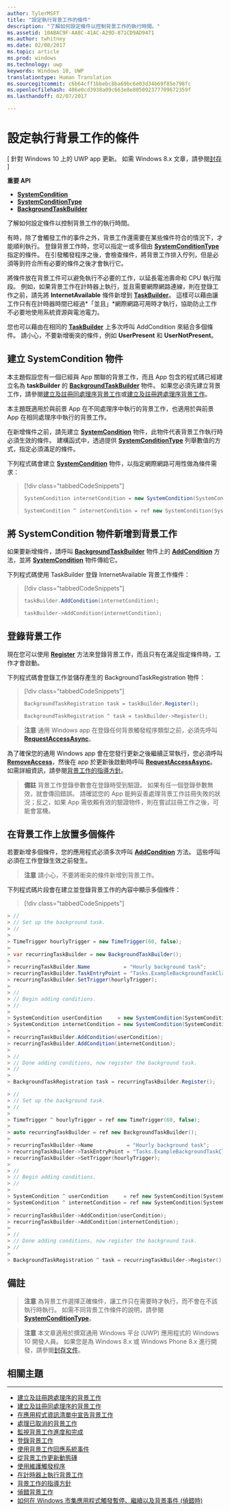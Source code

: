 ```yaml
---
author: TylerMSFT
title: "設定執行背景工作的條件"
description: "了解如何設定條件以控制背景工作的執行時間。"
ms.assetid: 10ABAC9F-AA8C-41AC-A29D-871CD9AD9471
ms.author: twhitney
ms.date: 02/08/2017
ms.topic: article
ms.prod: windows
ms.technology: uwp
keywords: Windows 10, UWP
translationtype: Human Translation
ms.sourcegitcommit: c6b64cff1bbebc8ba69bc6e03d34b69f85e798fc
ms.openlocfilehash: 486e0cd3938a09c663e8e805092377709672359f
ms.lasthandoff: 02/07/2017

---
```


# <a name="set-conditions-for-running-a-background-task"></a>設定執行背景工作的條件

\[ 針對 Windows 10 上的 UWP app 更新。 如需 Windows 8.x 文章，請參閱[封存](http://go.microsoft.com/fwlink/p/?linkid=619132) \]

**重要 API**

-   [**SystemCondition**](https://msdn.microsoft.com/library/windows/apps/br224834)
-   [**SystemConditionType**](https://msdn.microsoft.com/library/windows/apps/br224835)
-   [**BackgroundTaskBuilder**](https://msdn.microsoft.com/library/windows/apps/br224768)

了解如何設定條件以控制背景工作的執行時間。

有時，除了會觸發工作的事件之外，背景工作還需要在某些條件符合的情況下，才能順利執行。 登錄背景工作時，您可以指定一或多個由 [**SystemConditionType**](https://msdn.microsoft.com/library/windows/apps/br224835) 指定的條件。 在引發觸發程序之後，會檢查條件，將背景工作排入佇列，但是必 須等到符合所有必要的條件之後才會執行它。

將條件放在背景工件可以避免執行不必要的工作，以延長電池壽命和 CPU 執行階段。 例如，如果背景工作在計時器上執行，並且需要網際網路連線，則在登錄工作之前，請先將 **InternetAvailable** 條件新增到 [**TaskBuilder**](https://msdn.microsoft.com/library/windows/apps/br224768)。 這樣可以藉由讓工作只有在計時器時間已經過*「並且」*網際網路可用時才執行，協助防止工作不必要地使用系統資源與電池電力。

您也可以藉由在相同的 [**TaskBuilder**](https://msdn.microsoft.com/library/windows/apps/br224768) 上多次呼叫 AddCondition 來結合多個條件。 請小心，不要新增衝突的條件，例如 **UserPresent** 和 **UserNotPresent**。

## <a name="create-a-systemcondition-object"></a>建立 SystemCondition 物件

本主題假設您有一個已經與 App 關聯的背景工作，而且 App 包含的程式碼已經建立名為 **taskBuilder** 的 [**BackgroundTaskBuilder**](https://msdn.microsoft.com/library/windows/apps/br224768) 物件。  如果您必須先建立背景工作，請參閱[建立及註冊同處理序背景工作](create-and-register-an-inproc-background-task.md)或[建立及註冊跨處理序背景工作](create-and-register-a-background-task.md)。

本主題既適用於與前景 App 在不同處理序中執行的背景工作，也適用於與前景 App 在相同處理序中執行的背景工作。

在新增條件之前，請先建立 [**SystemCondition**](https://msdn.microsoft.com/library/windows/apps/br224834) 物件，此物件代表背景工作執行時必須生效的條件。 建構函式中，透過提供 [**SystemConditionType**](https://msdn.microsoft.com/library/windows/apps/br224835) 列舉數值的方式，指定必須滿足的條件。

下列程式碼會建立 [**SystemCondition**](https://msdn.microsoft.com/library/windows/apps/br224834) 物件，以指定網際網路可用性做為條件需求：

> [!div class="tabbedCodeSnippets"]
> ```cs
> SystemCondition internetCondition = new SystemCondition(SystemConditionType.InternetAvailable);
> ```
> ```cpp
> SystemCondition ^ internetCondition = ref new SystemCondition(SystemConditionType::InternetAvailable);
> ```

## <a name="add-the-systemcondition-object-to-your-background-task"></a>將 SystemCondition 物件新增到背景工作


如果要新增條件，請呼叫 [**BackgroundTaskBuilder**](https://msdn.microsoft.com/library/windows/apps/br224769) 物件上的 [**AddCondition**](https://msdn.microsoft.com/library/windows/apps/br224768) 方法，並將 [**SystemCondition**](https://msdn.microsoft.com/library/windows/apps/br224834) 物件傳給它。

下列程式碼使用 TaskBuilder 登錄 InternetAvailable 背景工作條件：

> [!div class="tabbedCodeSnippets"]
> ```cs
> taskBuilder.AddCondition(internetCondition);
> ```
> ```cpp
> taskBuilder->AddCondition(internetCondition);
> ```

## <a name="register-your-background-task"></a>登錄背景工作


現在您可以使用 [**Register**](https://msdn.microsoft.com/library/windows/apps/br224772) 方法來登錄背景工作，而且只有在滿足指定條件時，工作才會啟動。

下列程式碼會登錄工作並儲存產生的 BackgroundTaskRegistration 物件：

> [!div class="tabbedCodeSnippets"]
> ```cs
> BackgroundTaskRegistration task = taskBuilder.Register();
> ```
> ```cpp
> BackgroundTaskRegistration ^ task = taskBuilder->Register();
> ```

> **注意** 通用 Windows app 在登錄任何背景觸發程序類型之前，必須先呼叫 [**RequestAccessAsync**](https://msdn.microsoft.com/library/windows/apps/hh700485)。

為了確保您的通用 Windows app 會在您發行更新之後繼續正常執行，您必須呼叫 [**RemoveAccess**](https://msdn.microsoft.com/library/windows/apps/hh700471)，然後在 app 於更新後啟動時呼叫 [**RequestAccessAsync**](https://msdn.microsoft.com/library/windows/apps/hh700485)。 如需詳細資訊，請參閱[背景工作的指導方針](guidelines-for-background-tasks.md)。

> **備註**  背景工作登錄參數會在登錄時受到驗證。 如果有任一個登錄參數無效，就會傳回錯誤。 請確認您的 App 能夠妥善處理背景工作註冊失敗的狀況；反之，如果 App 需依賴有效的驗證物件，則在嘗試註冊工作之後，可能會當機。

## <a name="place-multiple-conditions-on-your-background-task"></a>在背景工作上放置多個條件

若要新增多個條件，您的應用程式必須多次呼叫 [**AddCondition**](https://msdn.microsoft.com/library/windows/apps/br224769) 方法。 這些呼叫必須在工作登錄生效之前發生。

> **注意** 請小心，不要將衝突的條件新增到背景工作。
 

下列程式碼片段會在建立並登錄背景工作的內容中顯示多個條件：

> [!div class="tabbedCodeSnippets"]
```cs
> //
> // Set up the background task.
> //
>
> TimeTrigger hourlyTrigger = new TimeTrigger(60, false);
>
> var recurringTaskBuilder = new BackgroundTaskBuilder();
>
> recurringTaskBuilder.Name           = "Hourly background task";
> recurringTaskBuilder.TaskEntryPoint = "Tasks.ExampleBackgroundTaskClass";
> recurringTaskBuilder.SetTrigger(hourlyTrigger);
>
> //
> // Begin adding conditions.
> //
>
> SystemCondition userCondition     = new SystemCondition(SystemConditionType.UserPresent);
> SystemCondition internetCondition = new SystemCondition(SystemConditionType.InternetAvailable);
>
> recurringTaskBuilder.AddCondition(userCondition);
> recurringTaskBuilder.AddCondition(internetCondition);
>
> //
> // Done adding conditions, now register the background task.
> //
>
> BackgroundTaskRegistration task = recurringTaskBuilder.Register();
```
```cpp
> //
> // Set up the background task.
> //
>
> TimeTrigger ^ hourlyTrigger = ref new TimeTrigger(60, false);
>
> auto recurringTaskBuilder = ref new BackgroundTaskBuilder();
>
> recurringTaskBuilder->Name           = "Hourly background task";
> recurringTaskBuilder->TaskEntryPoint = "Tasks.ExampleBackgroundTaskClass";
> recurringTaskBuilder->SetTrigger(hourlyTrigger);
>
> //
> // Begin adding conditions.
> //
>
> SystemCondition ^ userCondition     = ref new SystemCondition(SystemConditionType::UserPresent);
> SystemCondition ^ internetCondition = ref new SystemCondition(SystemConditionType::InternetAvailable);
>
> recurringTaskBuilder->AddCondition(userCondition);
> recurringTaskBuilder->AddCondition(internetCondition);
>
> //
> // Done adding conditions, now register the background task.
> //
>
> BackgroundTaskRegistration ^ task = recurringTaskBuilder->Register();
```

## <a name="remarks"></a>備註


> **注意** 為背景工作選擇正確條件，讓工作只在需要時才執行，而不會在不該執行時執行。 如需不同背景工作條件的說明，請參閱 [**SystemConditionType**](https://msdn.microsoft.com/library/windows/apps/br224835)。

> **注意** 本文章適用於撰寫通用 Windows 平台 (UWP) 應用程式的 Windows 10 開發人員。 如果您是為 Windows 8.x 或 Windows Phone 8.x 進行開發，請參閱[封存文件](http://go.microsoft.com/fwlink/p/?linkid=619132)。

## <a name="related-topics"></a>相關主題

****

* [建立及註冊跨處理序的背景工作](create-and-register-a-background-task.md)
* [建立及註冊同處理序的背景工作](create-and-register-an-inproc-background-task.md)
* [在應用程式資訊清單中宣告背景工作](declare-background-tasks-in-the-application-manifest.md)
* [處理已取消的背景工作](handle-a-cancelled-background-task.md)
* [監視背景工作進度和完成](monitor-background-task-progress-and-completion.md)
* [登錄背景工作](register-a-background-task.md)
* [使用背景工作回應系統事件](respond-to-system-events-with-background-tasks.md)
* [從背景工作更新動態磚](update-a-live-tile-from-a-background-task.md)
* [使用維護觸發程序](use-a-maintenance-trigger.md)
* [在計時器上執行背景工作](run-a-background-task-on-a-timer-.md)
* [背景工作的指導方針](guidelines-for-background-tasks.md)
* [偵錯背景工作](debug-a-background-task.md)
* [如何在 Windows 市集應用程式觸發暫停、繼續以及背景事件 (偵錯時)](http://go.microsoft.com/fwlink/p/?linkid=254345)

 

 

